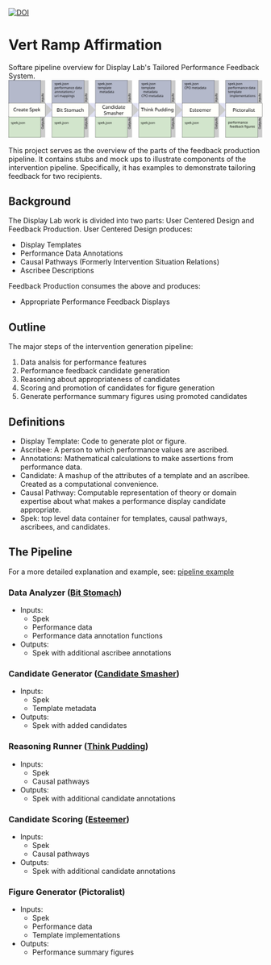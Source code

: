 [![DOI](https://zenodo.org/badge/DOI/10.5281/zenodo.1300847.svg)](https://doi.org/10.5281/zenodo.1300847)

# Vert Ramp Affirmation
Softare pipeline overview for Display Lab's Tailored Performance Feedback System.
![overview](doc/overview.svg)

This project serves as the overview of the parts of the feedback production pipeline.
It contains stubs and mock ups to illustrate components of the intervention pipeline.
Specifically, it has examples to demonstrate tailoring feedback for two recipients.

## Background
The Display Lab work is divided into two parts: User Centered Design and Feedback Production.
User Centered Design produces:
- Display Templates
- Performance Data Annotations
- Causal Pathways (Formerly Intervention Situation Relations)
- Ascribee Descriptions

Feedback Production consumes the above and produces:
- Appropriate Performance Feedback Displays

## Outline
The major steps of the intervention generation pipeline:
1. Data analsis for performance features
1. Performance feedback candidate generation
1. Reasoning about appropriateness of candidates 
1. Scoring and promotion of candidates for figure generation
1. Generate performance summary figures using promoted candidates

## Definitions
- Display Template: Code to generate plot or figure.
- Ascribee: A person to which performance values are ascribed. 
- Annotations: Mathematical calculations to make assertions from performance data.
- Candidate: A mashup of the attributes of a template and an ascribee.  Created as a computational convenience.
- Causal Pathway: Computable representation of theory or domain expertise about what makes a performance display candidate appropriate.
- Spek: top level data container for templates, causal pathways, ascribees, and candidates.

## The Pipeline

For a more detailed explanation and example, see: [pipeline example](pipeline_example.md)

### Data Analyzer ([Bit Stomach](https://github.com/Display-Lab/bit-stomach))
- Inputs:
    - Spek
    - Performance data
    - Performance data annotation functions
- Outputs:
    - Spek with additional ascribee annotations

### Candidate Generator ([Candidate Smasher](https://github.com/Display-Lab/candidate-smasher))
- Inputs:
    - Spek
    - Template metadata
- Outputs:
    - Spek with added candidates

### Reasoning Runner ([Think Pudding](https://github.com/Display-Lab/think-pudding))
- Inputs:
    - Spek
    - Causal pathways
- Outputs:
    - Spek with additional candidate annotations

### Candidate Scoring ([Esteemer](https://github.com/Display-Lab/esteemer))
- Inputs:
    - Spek
    - Causal pathways
- Outputs:
    - Spek with additional candidate annotations

### Figure Generator (Pictoralist)
- Inputs:
    - Spek
    - Performance data
    - Template implementations
- Outputs:
    - Performance summary figures


